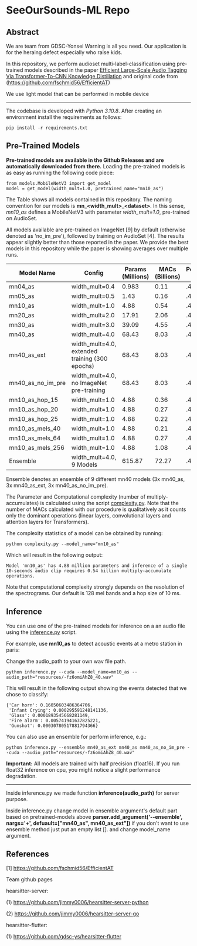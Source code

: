 # SeeOurSounds-ML Repo

## Abstract
We are team from GDSC-Yonsei Warning is all you need. Our application is for the heraing defect especially who raise kids.

In this repository, we perform audioset multi-label-classification using pre-trained models described in the paper [Efficient Large-Scale Audio Tagging 
Via Transformer-To-CNN Knowledge Distillation](https://arxiv.org/pdf/2211.04772.pdf) and original code from (https://github.com/fschmid56/EfficientAT)

We use light model that can be performed in mobile device

---------------------------

The codebase is developed with *Python 3.10.8*. After creating an environment install the requirements as
follows:

```
pip install -r requirements.txt
```

## Pre-Trained Models

**Pre-trained models are available in the Github Releases and are automatically downloaded from there.** 
Loading the pre-trained models is as easy as running the following code piece:

```
from models.MobileNetV3 import get_model
model = get_model(width_mult=1.0, pretrained_name="mn10_as")
```

The Table shows all models contained in this repository. The naming convention for our models is 
**mn_\<width_mult\>_\<dataset\>**. In this sense, *mn10_as* defines a MobileNetV3 with parameter *width_mult=1.0*, pre-trained on 
AudioSet.

All models available are pre-trained on ImageNet [9] by default (otherwise denoted as 'no_im_pre'), followed by training on AudioSet [4]. The results appear slightly better than those reported in the
paper. We provide the best models in this repository while the paper is showing averages over multiple runs.

| Model Name       | Config                                             | Params (Millions) | MACs (Billions) | Performance (mAP) |
|------------------|----------------------------------------------------|-------------------|-----------------|-------------------|
| mn04_as          | width_mult=0.4                                     | 0.983             | 0.11            | .432              |
| mn05_as          | width_mult=0.5                                     | 1.43              | 0.16            | .443              |
| mn10_as          | width_mult=1.0                                     | 4.88              | 0.54            | .471              |
| mn20_as          | width_mult=2.0                                     | 17.91             | 2.06            | .478              |
| mn30_as          | width_mult=3.0                                     | 39.09             | 4.55            | .482              |
| mn40_as          | width_mult=4.0                                     | 68.43             | 8.03            | .484              |
| mn40_as_ext      | width_mult=4.0,<br/>extended training (300 epochs) | 68.43             | 8.03            | .487              |
| mn40_as_no_im_pre| width_mult=4.0, no ImageNet pre-training           | 68.43             | 8.03            | .483              |
| mn10_as_hop_15   | width_mult=1.0                                     | 4.88              | 0.36            | .463              |
| mn10_as_hop_20   | width_mult=1.0                                     | 4.88              | 0.27            | .456              |
| mn10_as_hop_25   | width_mult=1.0                                     | 4.88              | 0.22            | .447              |
| mn10_as_mels_40  | width_mult=1.0                                     | 4.88              | 0.21            | .453              |
| mn10_as_mels_64  | width_mult=1.0                                     | 4.88              | 0.27            | .461              |
| mn10_as_mels_256 | width_mult=1.0                                     | 4.88              | 1.08            | .474              |
| Ensemble         | width_mult=4.0, 9 Models                           | 615.87            | 72.27           | .498              |

Ensemble denotes an ensemble of 9 different mn40 models (3x mn40_as, 3x mn40_as_ext, 3x mn40_as_no_im_pre). 

The Parameter and Computational complexity (number of multiply-accumulates) is calculated using the script [complexity.py](complexity.py). Note that the number of MACs calculated with our procedure is qualitatively as it counts only the dominant operations (linear layers, convolutional layers and attention layers for Transformers). 

The complexity statistics of a model can be obtained by running:

```
python complexity.py --model_name="mn10_as"
```

Which will result in the following output:

```
Model 'mn10_as' has 4.88 million parameters and inference of a single 10-seconds audio clip requires 0.54 billion multiply-accumulate operations.
```

Note that computational complexity strongly depends on the resolution of the spectrograms. Our default is 128 mel bands and a hop size of 10 ms.

## Inference

You can use one of the pre-trained models for inference on a an audio file using the 
[inference.py](inference.py) script.  

For example, use **mn10_as** to detect acoustic events at a metro station in paris:

Change the audio_path to your own wav file path.

```
python inference.py --cuda --model_name=mn10_as --audio_path="resources/-fz6omiAhZ8_40.wav"
```

This will result in the following output showing the events detected that we chose to classify:

```
{'Car horn': 0.16050603486364706, 
 'Infant Crying': 0.000295591248141136, 
 'Glass': 0.0001893545668281149,
 'Fire alarm': 0.005741941637825221,
 'Gunshot': 0.00030780517881794366}
```

You can also use an ensemble for perform inference, e.g.:

```
python inference.py --ensemble mn40_as_ext mn40_as mn40_as_no_im_pre --cuda --audio_path="resources/-fz6omiAhZ8_40.wav"

```

**Important:** All models are trained with half precision (float16). If you run float32 inference on cpu,
you might notice a slight performance degradation.

------------------------------
Inside inference.py we made function **inference(audio_path)** for server purpose.

Inside inference.py change model in ensemble argument's default part based on pretrained-models above **parser.add_argument('--ensemble', nargs='+', defuault=["mn40_as", mn40_as_ext"])** if you don't want to use ensemble method just put an empty list []. and change model_name argument.

## References

[1] https://github.com/fschmid56/EfficientAT


Team github pages

hearsitter-server: 

(1) https://github.com/jimmy0006/hearsitter-server-python

(2) https://github.com/jimmy0006/hearsitter-server-go

hearsitter-flutter:

(1) https://github.com/gdsc-ys/hearsitter-flutter
